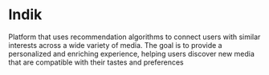 # Indik
Platform that uses recommendation algorithms to connect users with similar interests across a wide variety of media. The goal is to provide a personalized and enriching experience, helping users discover new media that are compatible with their tastes and preferences
